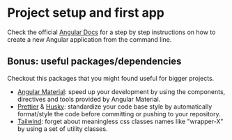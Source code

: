 # Project setup and first app

Check the official
[Angular Docs](https://angular.io/quick-start#create-a-new-angular-app-from-the-command-line)
for a step by step instructions on how to create a new Angular
application from the command line.

## Bonus: useful packages/dependencies

Checkout this packages that you might found useful for bigger projects.
- [Angular Material](https://material.angular.io/): speed up your
  development by using the components, directives and tools provided by
  Angular Material.
- [Prettier](https://prettier.io/) &
  [Husky](https://github.com/typicode/husky): standardize your code base
  style by automatically format/style the code before committing or
  pushing to your repository.
- [Tailwind](https://tailwindcss.com/): forget about meaningless css
  classes names like "wrapper-X" by using a set of utility classes.

